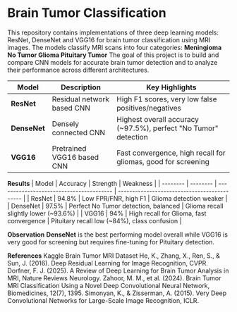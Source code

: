 # Brain Tumor Classification
This repository contains implementations of three deep learning models: ResNet, DenseNet and VGG16 for brain tumor classification using MRI images. The models classify MRI scans into four categories:
**Meningioma  
No Tumor
Glioma
Pituitary Tumor**
The goal of this project is to build and compare CNN models for accurate brain tumor detection and to analyze their performance across different architectures.

| Model        | Description                | Key Highlights                                                  |
| ------------ | -------------------------- | --------------------------------------------------------------- |
| **ResNet**   | Residual network based CNN | High F1 scores, very low false positives/negatives              |
| **DenseNet** | Densely connected CNN      | Highest overall accuracy (~97.5%), perfect "No Tumor" detection |
| **VGG16**    | Pretrained VGG16 based CNN | Fast convergence, high recall for gliomas, good for screening   |


**Results**
| Model    | Accuracy | Strength                                 | Weakness                                     |
| -------- | -------- | ---------------------------------------- | -------------------------------------------- |
| ResNet   | 94.8%    | Low FPR/FNR, high F1                     | Glioma detection weaker                      |
| DenseNet | 97.5%    | Perfect No Tumor detection, balanced     | Glioma recall slightly lower (~93.6%)        |
| VGG16    | 94%      | High recall for Glioma, fast convergence | Pituitary recall low (~84%), class confusion |

**Observation**
**DenseNet** is the best performing model overall while VGG16 is very good for screening but requires fine-tuning for Pituitary detection.

**References**
Kaggle Brain Tumor MRI Dataset
He, K., Zhang, X., Ren, S., & Sun, J. (2016). Deep Residual Learning for Image Recognition, CVPR.
Dorfner, F. J. (2025). A Review of Deep Learning for Brain Tumor Analysis in MRI, Nature Reviews Neurology.
Zahoor, M. M., et al. (2024). Brain Tumor MRI Classification Using a Novel Deep Convolutional Neural Network, Biomedicines, 12(7), 1395.
Simonyan, K., & Zisserman, A. (2015). Very Deep Convolutional Networks for Large-Scale Image Recognition, ICLR.
